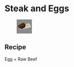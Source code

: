 # Steak and Eggs

<figure><img src="../../../.gitbook/assets/image (47).png" alt=""><figcaption></figcaption></figure>

## Recipe

Egg + Raw Beef
